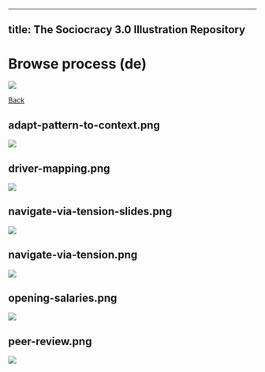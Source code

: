 
---
title: The Sociocracy 3.0 Illustration Repository
---

# Browse process (de)

![](/img/de-48px.png)

[Back](index-de.html)

## adapt-pattern-to-context.png

![](/img/de/process/adapt-pattern-to-context.png)

## driver-mapping.png

![](/img/de/process/driver-mapping.png)

## navigate-via-tension-slides.png

![](/img/de/process/navigate-via-tension-slides.png)

## navigate-via-tension.png

![](/img/de/process/navigate-via-tension.png)

## opening-salaries.png

![](/img/de/process/opening-salaries.png)

## peer-review.png

![](/img/de/process/peer-review.png)

